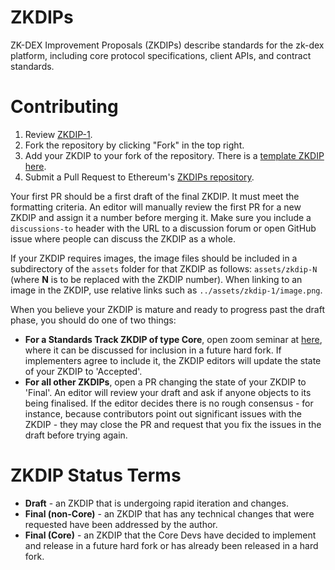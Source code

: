 # ZKDIPs
ZK-DEX Improvement Proposals (ZKDIPs) describe standards for the zk-dex platform, including core protocol specifications, client APIs, and contract standards.

# Contributing

 1. Review [ZKDIP-1](ZKDIPs/zkdip-1.md).
 2. Fork the repository by clicking "Fork" in the top right.
 3. Add your ZKDIP to your fork of the repository. There is a [template ZKDIP here](zkdip-template.md).
 4. Submit a Pull Request to Ethereum's [ZKDIPs repository](https://github.com/Onther-Tech/ZKDIPs).

Your first PR should be a first draft of the final ZKDIP. It must meet the formatting criteria. An editor will manually review the first PR for a new ZKDIP and assign it a number before merging it. Make sure you include a `discussions-to` header with the URL to a discussion forum or open GitHub issue where people can discuss the ZKDIP as a whole.

If your ZKDIP requires images, the image files should be included in a subdirectory of the `assets` folder for that ZKDIP as follows: `assets/zkdip-N` (where **N** is to be replaced with the ZKDIP number). When linking to an image in the ZKDIP, use relative links such as `../assets/zkdip-1/image.png`.

When you believe your ZKDIP is mature and ready to progress past the draft phase, you should do one of two things:

 - **For a Standards Track ZKDIP of type Core**, open zoom seminar at [here](https://calendar.google.com/calendar/embed?src=onther.io_r5sqccaoqrrjfio3nli8bpbk34%40group.calendar.google.com&ctz=Asia%2FSeoul), where it can be discussed for inclusion in a future hard fork. If implementers agree to include it, the ZKDIP editors will update the state of your ZKDIP to 'Accepted'.
 - **For all other ZKDIPs**, open a PR changing the state of your ZKDIP to 'Final'. An editor will review your draft and ask if anyone objects to its being finalised. If the editor decides there is no rough consensus - for instance, because contributors point out significant issues with the ZKDIP - they may close the PR and request that you fix the issues in the draft before trying again.

# ZKDIP Status Terms

* **Draft** - an ZKDIP that is undergoing rapid iteration and changes.
* **Final (non-Core)** - an ZKDIP that has any technical changes that were requested have been addressed by the author.
* **Final (Core)** - an ZKDIP that the Core Devs have decided to implement and release in a future hard fork or has already been released in a hard fork.

